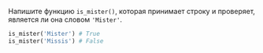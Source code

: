 
Напишите функцию `is_mister()`, которая принимает строку и проверяет, является ли она словом `'Mister'`.

```python
is_mister('Mister') # True
is_mister('Missis') # False
```

